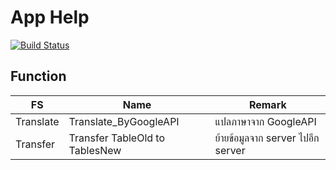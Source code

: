 # App Help
[![Build Status](https://travis-ci.org/joemccann/dillinger.svg?branch=master)](https://travis-ci.org/joemccann/dillinger)

## Function

| FS | Name | Remark |
| ------ | ------ | ------ |
| Translate | Translate_ByGoogleAPI | แปลภาษาจาก GoogleAPI|  
| Transfer | Transfer TableOld to TablesNew | ย้ายข้อมูลจาก server ไปอีก server |

